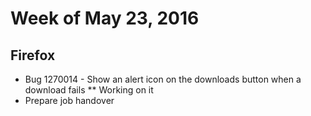# Week of May 23, 2016

## Firefox

* Bug 1270014 - Show an alert icon on the downloads button when a download fails
** Working on it
* Prepare job handover
